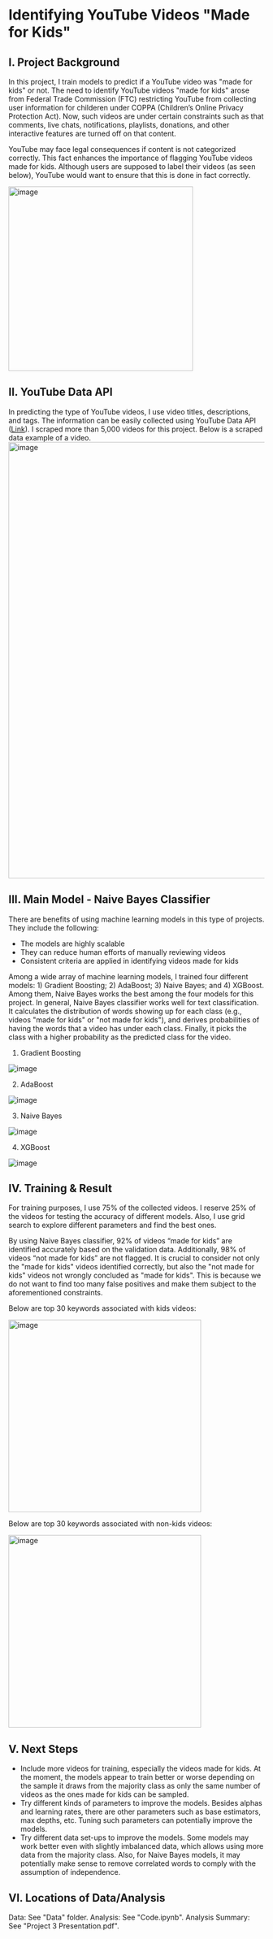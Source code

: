 # Identifying YouTube Videos "Made for Kids"

## I. Project Background
In this project, I train models to predict if a YouTube video was "made for kids" or not. The need to identify YouTube videos "made for kids" arose from Federal Trade Commission (FTC) restricting YouTube from collecting user information for childeren under COPPA (Children’s Online Privacy Protection Act). Now, such videos are under certain constraints such as that comments, live chats, notifications, playlists, donations, and other interactive features are turned off on that content. 

YouTube may face legal consequences if content is not categorized correctly. This fact enhances the importance of flagging YouTube videos made for kids. Although users are supposed to label their videos (as seen below), YouTube would want to ensure that this is done in fact correctly.

<img width="363" alt="image" src="https://github.com/suesuyeonlim/naive_bayes_classifier/assets/19903898/af0af2ad-8e02-4219-a642-8b3204f8449c">

## II. YouTube Data API
In predicting the type of YouTube videos, I use video titles, descriptions, and tags. The information can be easily collected using YouTube Data API ([Link](https://developers.google.com/youtube/v3)). I scraped more than 5,000 videos for this project. Below is a scraped data example of a video.
<img width="859" alt="image" src="https://github.com/suesuyeonlim/naive_bayes_classifier/assets/19903898/f1162693-7389-4008-b669-9a11cd441895">

## III. Main Model - Naive Bayes Classifier
There are benefits of using machine learning models in this type of projects. They include the following:
- The models are highly scalable
- They can reduce human efforts of manually reviewing videos
- Consistent criteria are applied in identifying videos made for kids 

Among a wide array of machine learning models, I trained four different models: 1) Gradient Boosting; 2) AdaBoost; 3) Naive Bayes; and 4) XGBoost. Among them, Naive Bayes works the best among the four models for this project. In general, Naive Bayes classifier works well for text classification. It calculates the distribution of words showing up for each class (e.g., videos "made for kids" or "not made for kids"), and derives probabilities of having the words that a video has under each class. Finally, it picks the class with a higher probability as the predicted class for the video.

1. Gradient Boosting

![image](https://github.com/suesuyeonlim/naive_bayes_classifier/assets/19903898/5402f01f-471f-4e21-919d-7393cd379134)

2. AdaBoost

![image](https://github.com/suesuyeonlim/naive_bayes_classifier/assets/19903898/7b8ccb64-24ce-445a-8faf-2271fcdfdfd1)

3. Naive Bayes

![image](https://github.com/suesuyeonlim/naive_bayes_classifier/assets/19903898/10f2ce1c-2268-4074-926a-4428eec25d9e)

4. XGBoost

![image](https://github.com/suesuyeonlim/naive_bayes_classifier/assets/19903898/c89c13ae-927a-44e7-b821-2f1fc7451ca5)

## IV. Training & Result
For training purposes, I use 75% of the collected videos. I reserve 25% of the videos for testing the accuracy of different models. Also, I use grid search to explore different parameters and find the best ones.

By using Naive Bayes classifier, 92% of videos “made for kids” are identified accurately based on the validation data. Additionally, 98% of videos “not made for kids” are not flagged. It is crucial to consider not only the "made for kids" videos identified correctly, but also the "not made for kids" videos not wrongly concluded as "made for kids". This is because we do not want to find too many false positives and make them subject to the aforementioned constraints.

Below are top 30 keywords associated with kids videos:

<img width="379" alt="image" src="https://github.com/suesuyeonlim/naive_bayes_classifier/assets/19903898/f68cd2ba-7a96-4c65-b184-0a7d381b8de8">

Below are top 30 keywords associated with non-kids videos:

<img width="379" alt="image" src="https://github.com/suesuyeonlim/naive_bayes_classifier/assets/19903898/928b4aa4-c605-433d-9d4a-1205fbc9bde4">

## V. Next Steps
- Include more videos for training, especially the videos made for kids. At the moment, the models appear to train better or worse depending on the sample it draws from the majority class as only the same number of videos as the ones made for kids can be sampled.
- Try different kinds of parameters to improve the models. Besides alphas and learning rates, there are other parameters such as base estimators, max depths, etc. Tuning such parameters can potentially improve the models.
- Try different data set-ups to improve the models. Some models may work better even with slightly imbalanced data, which allows using more data from the majority class. Also, for Naive Bayes models, it may potentially make sense to remove correlated words to comply with the assumption of independence.

## VI. Locations of Data/Analysis
Data: See "Data" folder.
Analysis: See "Code.ipynb".
Analysis Summary: See "Project 3 Presentation.pdf".
